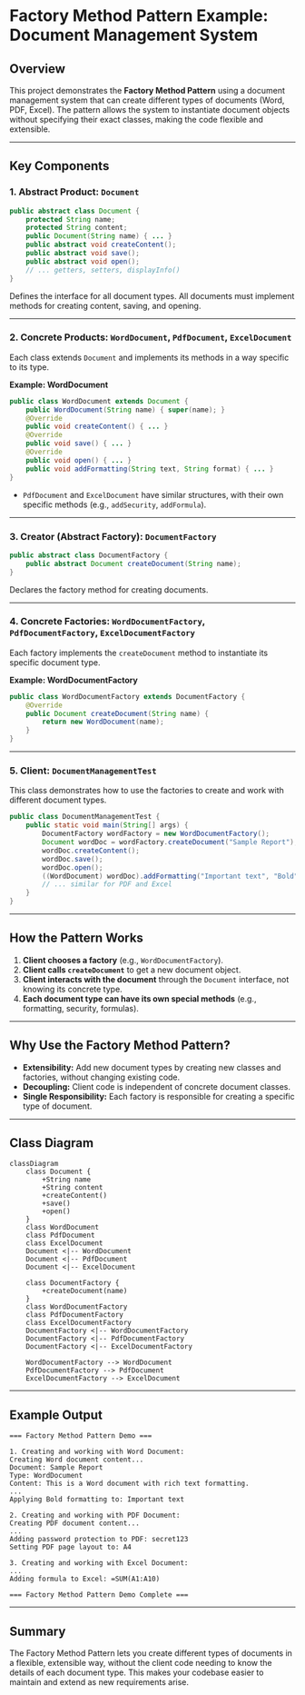  # Factory Method Pattern Example: Document Management System

## Overview
This project demonstrates the **Factory Method Pattern** using a document management system that can create different types of documents (Word, PDF, Excel). The pattern allows the system to instantiate document objects without specifying their exact classes, making the code flexible and extensible.

---

## Key Components

### 1. Abstract Product: `Document`
```java
public abstract class Document {
    protected String name;
    protected String content;
    public Document(String name) { ... }
    public abstract void createContent();
    public abstract void save();
    public abstract void open();
    // ... getters, setters, displayInfo()
}
```
Defines the interface for all document types. All documents must implement methods for creating content, saving, and opening.

---

### 2. Concrete Products: `WordDocument`, `PdfDocument`, `ExcelDocument`
Each class extends `Document` and implements its methods in a way specific to its type.

**Example: WordDocument**
```java
public class WordDocument extends Document {
    public WordDocument(String name) { super(name); }
    @Override
    public void createContent() { ... }
    @Override
    public void save() { ... }
    @Override
    public void open() { ... }
    public void addFormatting(String text, String format) { ... }
}
```
- `PdfDocument` and `ExcelDocument` have similar structures, with their own specific methods (e.g., `addSecurity`, `addFormula`).

---

### 3. Creator (Abstract Factory): `DocumentFactory`
```java
public abstract class DocumentFactory {
    public abstract Document createDocument(String name);
}
```
Declares the factory method for creating documents.

---

### 4. Concrete Factories: `WordDocumentFactory`, `PdfDocumentFactory`, `ExcelDocumentFactory`
Each factory implements the `createDocument` method to instantiate its specific document type.

**Example: WordDocumentFactory**
```java
public class WordDocumentFactory extends DocumentFactory {
    @Override
    public Document createDocument(String name) {
        return new WordDocument(name);
    }
}
```

---

### 5. Client: `DocumentManagementTest`
This class demonstrates how to use the factories to create and work with different document types.

```java
public class DocumentManagementTest {
    public static void main(String[] args) {
        DocumentFactory wordFactory = new WordDocumentFactory();
        Document wordDoc = wordFactory.createDocument("Sample Report");
        wordDoc.createContent();
        wordDoc.save();
        wordDoc.open();
        ((WordDocument) wordDoc).addFormatting("Important text", "Bold");
        // ... similar for PDF and Excel
    }
}
```

---

## How the Pattern Works
1. **Client chooses a factory** (e.g., `WordDocumentFactory`).
2. **Client calls `createDocument`** to get a new document object.
3. **Client interacts with the document** through the `Document` interface, not knowing its concrete type.
4. **Each document type can have its own special methods** (e.g., formatting, security, formulas).

---

## Why Use the Factory Method Pattern?
- **Extensibility:** Add new document types by creating new classes and factories, without changing existing code.
- **Decoupling:** Client code is independent of concrete document classes.
- **Single Responsibility:** Each factory is responsible for creating a specific type of document.

---

## Class Diagram
```mermaid
classDiagram
    class Document {
        +String name
        +String content
        +createContent()
        +save()
        +open()
    }
    class WordDocument
    class PdfDocument
    class ExcelDocument
    Document <|-- WordDocument
    Document <|-- PdfDocument
    Document <|-- ExcelDocument

    class DocumentFactory {
        +createDocument(name)
    }
    class WordDocumentFactory
    class PdfDocumentFactory
    class ExcelDocumentFactory
    DocumentFactory <|-- WordDocumentFactory
    DocumentFactory <|-- PdfDocumentFactory
    DocumentFactory <|-- ExcelDocumentFactory

    WordDocumentFactory --> WordDocument
    PdfDocumentFactory --> PdfDocument
    ExcelDocumentFactory --> ExcelDocument
```

---

## Example Output
```
=== Factory Method Pattern Demo ===

1. Creating and working with Word Document:
Creating Word document content...
Document: Sample Report
Type: WordDocument
Content: This is a Word document with rich text formatting.
...
Applying Bold formatting to: Important text

2. Creating and working with PDF Document:
Creating PDF document content...
...
Adding password protection to PDF: secret123
Setting PDF page layout to: A4

3. Creating and working with Excel Document:
...
Adding formula to Excel: =SUM(A1:A10)

=== Factory Method Pattern Demo Complete ===
```

---

## Summary
The Factory Method Pattern lets you create different types of documents in a flexible, extensible way, without the client code needing to know the details of each document type. This makes your codebase easier to maintain and extend as new requirements arise.
